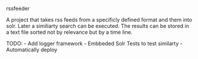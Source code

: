 rssfeeder 

A project that takes rss feeds from a specificly defined format and them into solr. Later a similiarty search can be executed. 
The results can be stored in a text file sorted not by relevance but by a time line.

TODO:
	- Add logger framework
	- Embbeded Solr Tests to test similarty
	- Automatically deploy